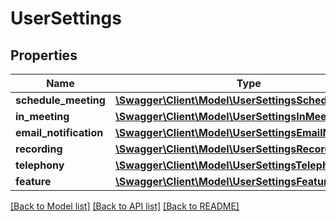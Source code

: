 # UserSettings

## Properties
Name | Type | Description | Notes
------------ | ------------- | ------------- | -------------
**schedule_meeting** | [**\Swagger\Client\Model\UserSettingsScheduleMeeting**](UserSettingsScheduleMeeting.md) |  | [optional] 
**in_meeting** | [**\Swagger\Client\Model\UserSettingsInMeeting**](UserSettingsInMeeting.md) |  | [optional] 
**email_notification** | [**\Swagger\Client\Model\UserSettingsEmailNotification**](UserSettingsEmailNotification.md) |  | [optional] 
**recording** | [**\Swagger\Client\Model\UserSettingsRecording**](UserSettingsRecording.md) |  | [optional] 
**telephony** | [**\Swagger\Client\Model\UserSettingsTelephony**](UserSettingsTelephony.md) |  | [optional] 
**feature** | [**\Swagger\Client\Model\UserSettingsFeature**](UserSettingsFeature.md) |  | [optional] 

[[Back to Model list]](../README.md#documentation-for-models) [[Back to API list]](../README.md#documentation-for-api-endpoints) [[Back to README]](../README.md)



